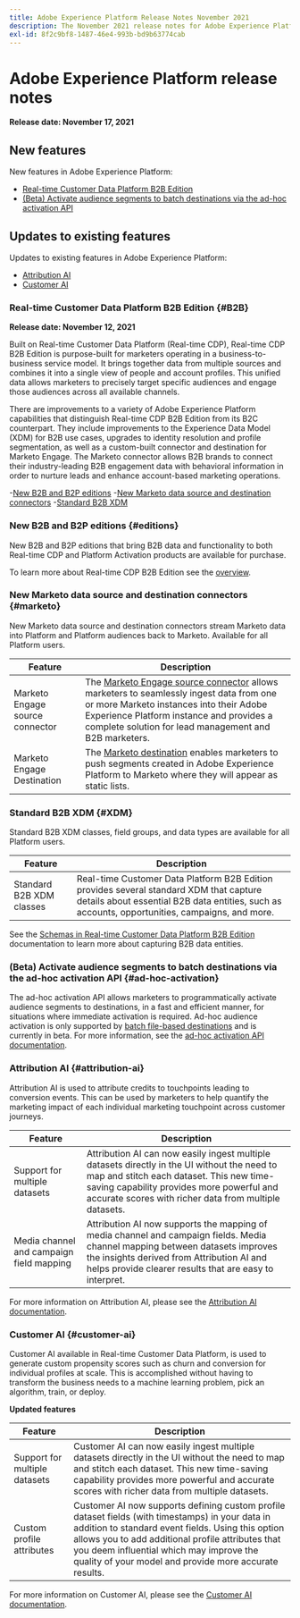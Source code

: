 ```yaml
---
title: Adobe Experience Platform Release Notes November 2021
description: The November 2021 release notes for Adobe Experience Platform.
exl-id: 8f2c9bf8-1487-46e4-993b-bd9b63774cab
---
```

# Adobe Experience Platform release notes 

**Release date: November 17, 2021**

## New features

New features in Adobe Experience Platform:

- [Real-time Customer Data Platform B2B Edition](#B2B)
- [(Beta) Activate audience segments to batch destinations via the ad-hoc activation API](#ad-hoc-activation)

## Updates to existing features

Updates to existing features in Adobe Experience Platform:

- [Attribution AI](#attribution-ai)
- [Customer AI](#customer-ai)

### Real-time Customer Data Platform B2B Edition {#B2B}

**Release date: November 12, 2021**

Built on Real-time Customer Data Platform (Real-time CDP), Real-time CDP B2B Edition is purpose-built for marketers operating in a business-to-business service model. It brings together data from multiple sources and combines it into a single view of people and account profiles. This unified data allows marketers to precisely target specific audiences and engage those audiences across all available channels.

There are improvements to a variety of Adobe Experience Platform capabilities that distinguish Real-time CDP B2B Edition from its B2C counterpart. They include improvements to the Experience Data Model (XDM) for B2B use cases, upgrades to identity resolution and profile segmentation, as well as a custom-built connector and destination for Marketo Engage. The Marketo connector allows B2B brands to connect their industry-leading B2B engagement data with behavioral information in order to nurture leads and enhance account-based marketing operations.

-[New B2B and B2P editions](#editions)
-[New Marketo data source and destination connectors](#marketo)
-[Standard B2B XDM](#XDM)

### New B2B and B2P editions {#editions}

New B2B and B2P editions that bring B2B data and functionality to both Real-time CDP and Platform Activation products are available for purchase.

To learn more about Real-time CDP B2B Edition see the [overview](../../rtcdp/overview.md).

### New Marketo data source and destination connectors {#marketo}

New Marketo data source and destination connectors stream Marketo data into Platform and Platform audiences back to Marketo. Available for all Platform users.

| Feature  | Description |
|----------|-------------|
| Marketo Engage source connector | The [Marketo Engage source connector](../../sources/connectors/adobe-applications/marketo/marketo.md) allows marketers to seamlessly ingest data from one or more Marketo instances into their Adobe Experience Platform instance and provides a complete solution for lead management and B2B marketers. |
| Marketo Engage Destination      | The [Marketo destination](../../destinations/catalog/adobe/marketo-engage.md) enables marketers to push segments created in Adobe Experience Platform to Marketo where they will appear as static lists. |

### Standard B2B XDM {#XDM}

Standard B2B XDM classes, field groups, and data types are available for all Platform users.

| Feature   | Description  |
|-----------|--------------|
| Standard B2B XDM classes | Real-time Customer Data Platform B2B Edition provides several standard XDM that capture details about essential B2B data entities, such as accounts, opportunities, campaigns, and more. |

See the [Schemas in Real-time Customer Data Platform B2B Edition](../../rtcdp/schemas/b2b.md) documentation to learn more about capturing B2B data entities.

### (Beta) Activate audience segments to batch destinations via the ad-hoc activation API {#ad-hoc-activation}

The ad-hoc activation API allows marketers to programmatically activate audience segments to destinations, in a fast and efficient manner, for situations where immediate activation is required. Ad-hoc audience activation is only supported by [batch file-based destinations](../../destinations/destination-types.md#file-based) and is currently in beta. For more information, see the [ad-hoc activation API documentation](../../destinations/api/ad-hoc-activation-api.md).

### Attribution AI {#attribution-ai}

Attribution AI is used to attribute credits to touchpoints leading to conversion events. This can be used by marketers to help quantify the marketing impact of each individual marketing touchpoint across customer journeys.

| Feature   | Description   |
|-----------|---------------|
| Support for multiple datasets | Attribution AI can now easily ingest multiple datasets directly in the UI without the need to map and stitch each dataset. This new time-saving capability provides more powerful and accurate scores with richer data from multiple datasets. |
| Media channel and campaign field mapping | Attribution AI now supports the mapping of media channel and campaign fields. Media channel mapping between datasets improves the insights derived from Attribution AI and helps provide clearer results that are easy to interpret. |

For more information on Attribution AI, please see the [Attribution AI documentation](../../intelligent-services/attribution-ai/overview.md).

### Customer AI {#customer-ai}

Customer AI available in Real-time Customer Data Platform, is used to generate custom propensity scores such as churn and conversion for individual profiles at scale. This is accomplished without having to transform the business needs to a machine learning problem, pick an algorithm, train, or deploy.

**Updated features**

| Feature   | Description |
|-----------|-------------|
| Support for multiple datasets | Customer AI can now easily ingest multiple datasets directly in the UI without the need to map and stitch each dataset. This new time-saving capability provides more powerful and accurate scores with richer data from multiple datasets.  |
| Custom profile attributes     | Customer AI now supports defining custom profile dataset fields (with timestamps) in your data in addition to standard event fields. Using this option allows you to add additional profile attributes that you deem influential which may improve the quality of your model and provide more accurate results. |

For more information on Customer AI, please see the [Customer AI documentation](../../intelligent-services/customer-ai/overview.md).
